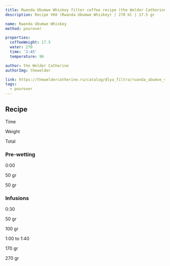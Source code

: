 ```yaml
---
title: Rwanda Ubumwe Whiskey filter coffee recipe (the Welder Catherine)
description: Recipe V60 (Rwanda Ubumwe Whiskey) | 270 ml | 17.5 gr

name: Rwanda Ubumwe Whiskey
method: pourover

properties:
  coffeeWeight: 17.5
  water: 270
  time: '2:45'
  temperature: 96

author: the Welder Catherine
authorImg: thewelder

link: https://theweldercatherine.ru/catalog/dlya_filtra/ruanda_ubumve_viski/
tags:
  - pourover
---
```


## Recipe


<div class="time-line">

Time

Weight

Total

</div>

### Pre-wetting

<div class="time-line">

0:00

50 gr

50 gr

</div>


### Infusions

<div class="time-line">

0:30

50 gr

100 gr

</div>

<div class="time-line">

1:00 to 1:40

170 gr

270 gr

</div>
<br/>
